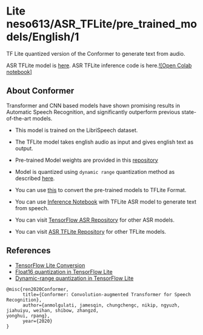 # Lite neso613/ASR_TFLite/pre_trained_models/English/1

TF Lite quantized version of the Conformer to generate text from audio.

<!-- parent-model: neso613/ASR_TFLite/pre_trained_models/1 -->
<!-- asset-path: legacy -->

ASR TFLite model is [here](https://storage.googleapis.com/english-asr-tflite-model/subword-conformer-english.tflite).
ASR TFLite inference code is here.[![Open Colab notebook]](https://colab.research.google.com/drive/1RN91rBO5UkOlKk_pc9kVivtjgP76aeox?usp=sharing)

## About Conformer
 
Transformer and CNN based models have shown promising results in Automatic Speech Recognition, and significantly outperform previous state-of-the-art models.

- This model is trained on the LibriSpeech dataset.

- The TFLite model takes english audio as input and gives english text as output.

- Pre-trained Model weights are provided in this [repository](https://github.com/TensorSpeech/TensorFlowASR)

- Model is quantized using `dynamic range` quantization method as described [here](https://www.tensorflow.org/lite/performance/post_training_quant).

- You can use [this](https://github.com/TensorSpeech/TensorFlowASR#tflite-convertion) to convert the pre-trained models to TFLite Format.

- You can use [Inference Notebook](https://github.com/neso613/ASR_TFLite/blob/main/scripts/subword-conformer.latest_for_english_inference.ipynb) with TFLite ASR model to generate text from speech.

- You can visit [TensorFlow ASR Repository](https://github.com/TensorSpeech/TensorFlowASR) for other ASR models.

- You can visit [ASR TFLite Repository](https://github.com/neso613/ASR_TFLite) for other TFLite models.

## References

- [TensorFlow Lite Conversion](https://www.tensorflow.org/lite/convert)
- [Float16 quantization in TensorFlow Lite](https://www.tensorflow.org/lite/performance/post_training_float16_quant)
- [Dynamic-range quantization in TensorFlow Lite](https://www.tensorflow.org/lite/performance/post_training_quant)


```
@misc{ren2020Conformer,
      title={Conformer: Convolution-augmented Transformer for Speech Recognition}, 
      author={anmolgulati, jamesqin, chungchengc, nikip, ngyuzh, jiahuiyu, weihan, shibow, zhangzd,
yonghui, rpang},
      year={2020}
}
